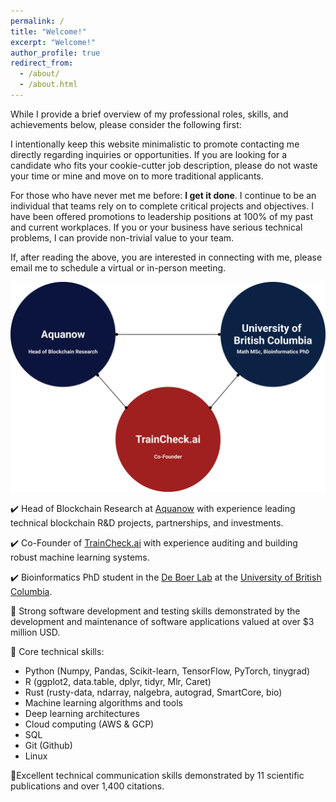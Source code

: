 ```yaml
---
permalink: /
title: "Welcome!"
excerpt: "Welcome!"
author_profile: true
redirect_from: 
  - /about/
  - /about.html
---
```


While I provide a brief overview of my professional roles, skills, and achievements below, please consider the following first: 

I intentionally keep this website minimalistic to promote contacting me directly regarding inquiries or opportunities. If you are looking for a candidate who fits your cookie-cutter job description, please do not waste your time or mine and move on to more traditional applicants. 

For those who have never met me before: **I get it done**. I continue to be an individual that teams rely on to complete critical projects and objectives. I have been offered promotions to leadership positions at 100% of my past and current workplaces. If you or your business have serious technical problems, I can provide non-trivial value to your team. 

If, after reading the above, you are interested in connecting with me, please email me to schedule a virtual or in-person meeting. 

![](images/diagram.png)

✔️ Head of Blockchain Research at [Aquanow](https://www.aquanow.io/) with experience leading technical blockchain R&D projects, partnerships, and investments.

✔️ Co-Founder of [TrainCheck.ai](https://traincheck.buzzsprout.com/) with experience auditing and building robust machine learning systems.

✔️ Bioinformatics PhD student in the [De Boer Lab](https://deboer.bme.ubc.ca/) at the [University of British Columbia](https://www.ubc.ca/). 

🔨 Strong software development and testing skills demonstrated by the development and maintenance of software applications valued at over $3 million USD. 

🔨 Core technical skills: 

- Python (Numpy, Pandas, Scikit-learn, TensorFlow, PyTorch, tinygrad)
- R (ggplot2, data.table, dplyr, tidyr, Mlr, Caret)
- Rust (rusty-data, ndarray, nalgebra, autograd, SmartCore, bio)
- Machine learning algorithms and tools
- Deep learning architectures
- Cloud computing (AWS & GCP) 
- SQL
- Git (Github)
- Linux

📖Excellent technical communication skills demonstrated by 11 scientific publications and over 1,400 citations.
